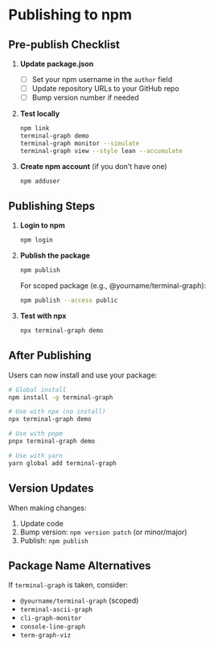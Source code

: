 # Publishing to npm

## Pre-publish Checklist

1. **Update package.json**
   - [ ] Set your npm username in the `author` field
   - [ ] Update repository URLs to your GitHub repo
   - [ ] Bump version number if needed

2. **Test locally**
   ```bash
   npm link
   terminal-graph demo
   terminal-graph monitor --simulate
   terminal-graph view --style lean --accumulate
   ```

3. **Create npm account** (if you don't have one)
   ```bash
   npm adduser
   ```

## Publishing Steps

1. **Login to npm**
   ```bash
   npm login
   ```

2. **Publish the package**
   ```bash
   npm publish
   ```

   For scoped package (e.g., @yourname/terminal-graph):
   ```bash
   npm publish --access public
   ```

3. **Test with npx**
   ```bash
   npx terminal-graph demo
   ```

## After Publishing

Users can now install and use your package:

```bash
# Global install
npm install -g terminal-graph

# Use with npx (no install)
npx terminal-graph demo

# Use with pnpm
pnpx terminal-graph demo

# Use with yarn
yarn global add terminal-graph
```

## Version Updates

When making changes:

1. Update code
2. Bump version: `npm version patch` (or minor/major)
3. Publish: `npm publish`

## Package Name Alternatives

If `terminal-graph` is taken, consider:
- `@yourname/terminal-graph` (scoped)
- `terminal-ascii-graph`
- `cli-graph-monitor`
- `console-line-graph`
- `term-graph-viz`